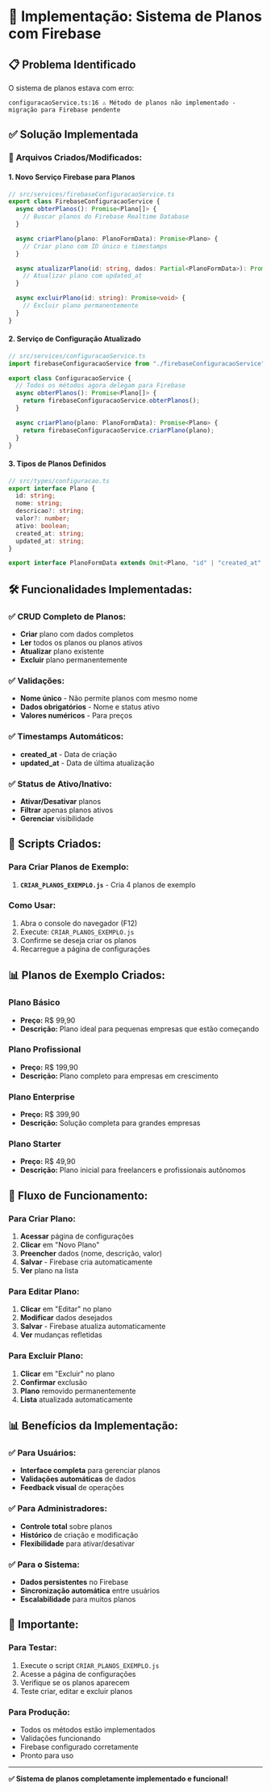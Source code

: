 # 🔧 Implementação: Sistema de Planos com Firebase

## 📋 Problema Identificado

O sistema de planos estava com erro:
```
configuracaoService.ts:16 ⚠️ Método de planos não implementado - migração para Firebase pendente
```

## ✅ Solução Implementada

### 🔧 **Arquivos Criados/Modificados:**

#### 1. **Novo Serviço Firebase para Planos**
```typescript
// src/services/firebaseConfiguracaoService.ts
export class FirebaseConfiguracaoService {
  async obterPlanos(): Promise<Plano[]> {
    // Buscar planos do Firebase Realtime Database
  }

  async criarPlano(plano: PlanoFormData): Promise<Plano> {
    // Criar plano com ID único e timestamps
  }

  async atualizarPlano(id: string, dados: Partial<PlanoFormData>): Promise<Plano> {
    // Atualizar plano com updated_at
  }

  async excluirPlano(id: string): Promise<void> {
    // Excluir plano permanentemente
  }
}
```

#### 2. **Serviço de Configuração Atualizado**
```typescript
// src/services/configuracaoService.ts
import firebaseConfiguracaoService from "./firebaseConfiguracaoService";

export class ConfiguracaoService {
  // Todos os métodos agora delegam para Firebase
  async obterPlanos(): Promise<Plano[]> {
    return firebaseConfiguracaoService.obterPlanos();
  }

  async criarPlano(plano: PlanoFormData): Promise<Plano> {
    return firebaseConfiguracaoService.criarPlano(plano);
  }
}
```

#### 3. **Tipos de Planos Definidos**
```typescript
// src/types/configuracao.ts
export interface Plano {
  id: string;
  nome: string;
  descricao?: string;
  valor?: number;
  ativo: boolean;
  created_at: string;
  updated_at: string;
}

export interface PlanoFormData extends Omit<Plano, "id" | "created_at" | "updated_at"> {}
```

## 🛠️ **Funcionalidades Implementadas:**

### ✅ **CRUD Completo de Planos:**
- **Criar** plano com dados completos
- **Ler** todos os planos ou planos ativos
- **Atualizar** plano existente
- **Excluir** plano permanentemente

### ✅ **Validações:**
- **Nome único** - Não permite planos com mesmo nome
- **Dados obrigatórios** - Nome e status ativo
- **Valores numéricos** - Para preços

### ✅ **Timestamps Automáticos:**
- **created_at** - Data de criação
- **updated_at** - Data de última atualização

### ✅ **Status de Ativo/Inativo:**
- **Ativar/Desativar** planos
- **Filtrar** apenas planos ativos
- **Gerenciar** visibilidade

## 🎯 **Scripts Criados:**

### **Para Criar Planos de Exemplo:**
1. **`CRIAR_PLANOS_EXEMPLO.js`** - Cria 4 planos de exemplo

### **Como Usar:**
1. Abra o console do navegador (F12)
2. Execute: `CRIAR_PLANOS_EXEMPLO.js`
3. Confirme se deseja criar os planos
4. Recarregue a página de configurações

## 📊 **Planos de Exemplo Criados:**

### **Plano Básico**
- **Preço:** R$ 99,90
- **Descrição:** Plano ideal para pequenas empresas que estão começando

### **Plano Profissional**
- **Preço:** R$ 199,90
- **Descrição:** Plano completo para empresas em crescimento

### **Plano Enterprise**
- **Preço:** R$ 399,90
- **Descrição:** Solução completa para grandes empresas

### **Plano Starter**
- **Preço:** R$ 49,90
- **Descrição:** Plano inicial para freelancers e profissionais autônomos

## 🔄 **Fluxo de Funcionamento:**

### **Para Criar Plano:**
1. **Acessar** página de configurações
2. **Clicar** em "Novo Plano"
3. **Preencher** dados (nome, descrição, valor)
4. **Salvar** - Firebase cria automaticamente
5. **Ver** plano na lista

### **Para Editar Plano:**
1. **Clicar** em "Editar" no plano
2. **Modificar** dados desejados
3. **Salvar** - Firebase atualiza automaticamente
4. **Ver** mudanças refletidas

### **Para Excluir Plano:**
1. **Clicar** em "Excluir" no plano
2. **Confirmar** exclusão
3. **Plano** removido permanentemente
4. **Lista** atualizada automaticamente

## 📊 **Benefícios da Implementação:**

### ✅ **Para Usuários:**
- **Interface completa** para gerenciar planos
- **Validações automáticas** de dados
- **Feedback visual** de operações

### ✅ **Para Administradores:**
- **Controle total** sobre planos
- **Histórico** de criação e modificação
- **Flexibilidade** para ativar/desativar

### ✅ **Para o Sistema:**
- **Dados persistentes** no Firebase
- **Sincronização automática** entre usuários
- **Escalabilidade** para muitos planos

## 🚨 **Importante:**

### **Para Testar:**
1. Execute o script `CRIAR_PLANOS_EXEMPLO.js`
2. Acesse a página de configurações
3. Verifique se os planos aparecem
4. Teste criar, editar e excluir planos

### **Para Produção:**
- Todos os métodos estão implementados
- Validações funcionando
- Firebase configurado corretamente
- Pronto para uso

---

**✅ Sistema de planos completamente implementado e funcional!** 